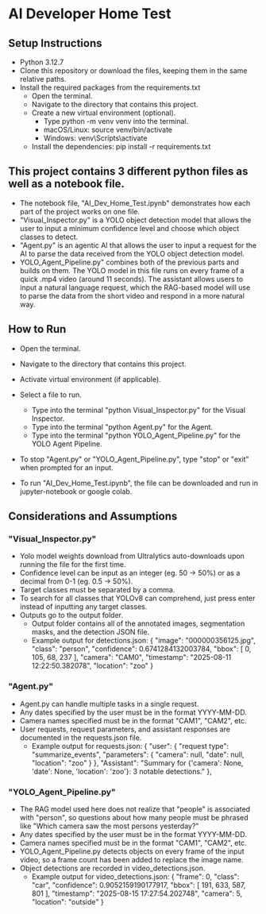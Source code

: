 # AI Developer Home Test

## Setup Instructions
 - Python 3.12.7
 - Clone this repository or download the files, keeping them in the same relative paths.
 - Install the required packages from the requirements.txt
     - Open the terminal.
     - Navigate to the directory that contains this project.
     - Create a new virtual environment (optional).
       - Type python -m venv venv into the terminal.
       - macOS/Linux: source venv/bin/activate   
       - Windows: venv\Scripts\activate
     - Install the dependencies: pip install -r requirements.txt

## This project contains 3 different python files as well as a notebook file. 
  - The notebook file, "AI_Dev_Home_Test.ipynb" demonstrates how each part of the project works on one file.
  - "Visual_Inspector.py" is a YOLO object detection model that allows the user to input a minimum confidence level and choose which object classes to detect.
  - "Agent.py" is an agentic AI that allows the user to input a request for the AI to parse the data received from the YOLO object detection model.
  - YOLO_Agent_Pipeline.py" combines both of the previous parts and builds on them. The YOLO model in this file runs on every frame of a quick .mp4 video (around 11 seconds). The assistant allows users to input a natural language request, which the RAG-based model will use to parse the data from the short video and respond in a more natural way.


  
## How to Run
  - Open the terminal.
  - Navigate to the directory that contains this project.
  - Activate virtual environment (if applicable).
  - Select a file to run.
    - Type into the terminal "python Visual_Inspector.py" for the Visual Inspector.
    - Type into the terminal "python Agent.py" for the Agent.
    - Type into the terminal "python YOLO_Agent_Pipeline.py" for the YOLO Agent Pipeline.
  - To stop "Agent.py" or "YOLO_Agent_Pipeline.py", type "stop" or "exit" when prompted for an input.

  - To run "AI_Dev_Home_Test.ipynb", the file can be downloaded and run in jupyter-notebook or google colab.


## Considerations and Assumptions
  ### "Visual_Inspector.py"
  - Yolo model weights download from Ultralytics auto-downloads upon running the file for the first time.
  - Confidence level can be input as an integer (eg. 50 -> 50%) or as a decimal from 0-1 (eg. 0.5 -> 50%).
  - Target classes must be separated by a comma.
  - To search for all classes that YOLOv8 can comprehend, just press enter instead of inputting any target classes.
  - Outputs go to the output folder.
    - Output folder contains all of the annotated images, segmentation masks, and the detection JSON file.
    - Example output for detections.json:
    {
    "image": "000000356125.jpg",
    "class": "person",
    "confidence": 0.6741284132003784,
    "bbox": [
      0,
      105,
      68,
      237
    ],
    "camera": "CAM0",
    "timestamp": "2025-08-11 12:22:50.382078",
    "location": "zoo"
    }

  ### "Agent.py"
  - Agent.py can handle multiple tasks in a single request.
  - Any dates specified by the user must be in the format YYYY-MM-DD.
  - Camera names specified must be in the format "CAM1", "CAM2", etc.
  - User requests, request parameters, and assistant responses are documented in the requests.json file.
    - Example output for requests.json:
      {
    "user": {
      "request type": "summarize_events",
      "parameters": {
        "camera": null,
        "date": null,
        "location": "zoo"
      }
    },
    "Assistant": "Summary for {'camera': None, 'date': None, 'location': 'zoo'}: 3 notable detections."
  },

  
  ### "YOLO_Agent_Pipeline.py"
  - The RAG model used here does not realize that "people" is associated with "person", so questions about how many people must be phrased like "Which camera saw the most persons yesterday?"
  - Any dates specified by the user must be in the format YYYY-MM-DD.
  - Camera names specified must be in the format "CAM1", "CAM2", etc.
  - YOLO_Agent_Pipeline.py detects objects on every frame of the input video, so a frame count has been added to replace the image name.
  - Object detections are recorded in video_detections.json.
    - Example output for video_detections.json:
      {
    "frame": 0,
    "class": "car",
    "confidence": 0.9052159190177917,
    "bbox": [
      191,
      633,
      587,
      801
    ],
    "timestamp": "2025-08-15 17:27:54.202748",
    "camera": 5,
    "location": "outside"
  }

